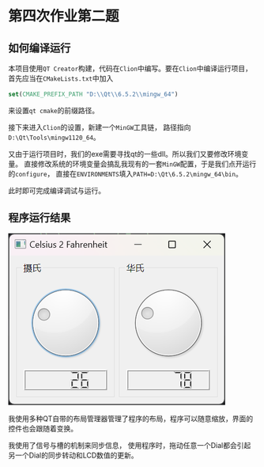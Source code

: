 # 第四次作业第二题

## 如何编译运行

本项目使用`QT Creator`构建，代码在`Clion`中编写。要在`Clion`中编译运行项目，
首先应当在`CMakeLists.txt`中加入

```cmake
set(CMAKE_PREFIX_PATH "D:\\Qt\\6.5.2\\mingw_64")
```

来设置`qt cmake`的前缀路径。

接下来进入`Clion`的设置，新建一个`MinGW`工具链，
路径指向`D:\Qt\Tools\mingw1120_64`。

又由于运行项目时，我们的exe需要寻找qt的一些dll。所以我们又要修改环境变量。
直接修改系统的环境变量会搞乱我现有的一套`MinGW`配置，于是我们点开运行的`configure`，
直接在`ENVIRONMENTS`填入`PATH=D:\Qt\6.5.2\mingw_64\bin`。

此时即可完成编译调试与运行。

## 程序运行结果

![screenshot.png](screenshot.png)

我使用多种QT自带的布局管理器管理了程序的布局，程序可以随意缩放，界面的控件也会跟随着变换。

我使用了信号与槽的机制来同步信息，
使用程序时，拖动任意一个Dial都会引起另一个Dial的同步转动和LCD数值的更新。